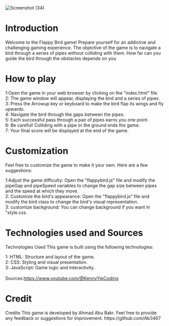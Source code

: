![Screenshot (34)](https://github.com/Ab3467/Website-development-2/assets/138695838/76afd462-f5d0-4b2f-8513-b6ec3391f70f)


# Introduction
<p>Welcome to the Flappy Bird game! Prepare yourself for an addictive and challenging gaming experience. The objective of the game is to navigate a bird through a series of pipes without colliding with them. How far can you guide the bird through the obstacles depends on you</p>

# How to play
<p>1:Open the game in your web browser by clicking on the "index.html" file.
<br>2: The game window will appear, displaying the bird and a series of pipes.
<br>3: Press the Arrowup key or keyboard to make the bird flap its wings and fly upwards.
<br>4: Navigate the bird through the gaps between the pipes.
<br>5: Each successful pass through a pair of pipes earns you one point.
<br>6: Be careful! Colliding with a pipe or the ground ends the game.
<br>7: Your final score will be displayed at the end of the game.

# Customization
<p>Feel free to customize the game to make it your own. Here are a few suggestions:

1:Adjust the game difficulty: Open the "flappybird.js" file and modify the pipeGap and pipeSpeed variables to change the gap size between pipes and the speed at which they move.
<br>2: Customize the bird's appearance: Open the "flappybird.js" file and modify the bird class to change the bird's visual representation.
<br>3: customize background: You can change background if you want in "style.css.</p>

# Technologies used and Sources
<p>Technologies Used
This game is built using the following technologies:

1: HTML: Structure and layout of the game.
<br>2: CSS: Styling and visual presentation.
<br>3: JavaScript: Game logic and interactivity.
<br>
<br>Sources:https://www.youtube.com/@KennyYipCoding
</p>

# Credit
<p>Credits This game is developed by Ahmad Abu Bakr. Feel free to provide any feedback or suggestions for improvement.
https://github.com/Ab3467</p>

